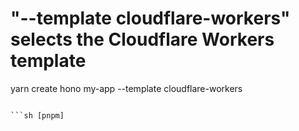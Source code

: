 # "--template cloudflare-workers" selects the Cloudflare Workers template

yarn create hono my-app --template cloudflare-workers

````

```sh [pnpm]
````
